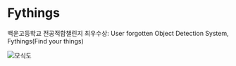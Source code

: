 # Fythings
백운고등학교 전공적합챌린지 최우수상: User forgotten Object Detection System, Fythings(Find your things)

![모식도](20%EC%A0%84%EC%B2%B4%20%ED%94%84%EB%A1%9C%EA%B7%B8%EB%9E%A8%20%EB%AA%A8%EC%8B%9D%EB%8F%84.png)
